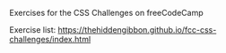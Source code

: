 Exercises for the CSS Challenges on freeCodeCamp

Exercise list: https://thehiddengibbon.github.io/fcc-css-challenges/index.html
